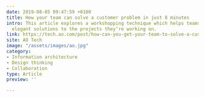 ```yaml
---
date: 2019-08-05 09:47:59 +0100
title: How your team can solve a customer problem in just 8 minutes
intro: This article explores a workshopping technique which helps teams find simple,
  elegant solutions to the projects they’re working on.
link: https://tech.ao.com/post/how-can-you-get-your-team-to-solve-a-customer-problem-in-just-8-minutes/
site: AO Tech
image: "/assets/images/ao.jpg"
category:
- Information architecture
- Design thinking
- Collaboration
type: Article
preview: ''

---
```


